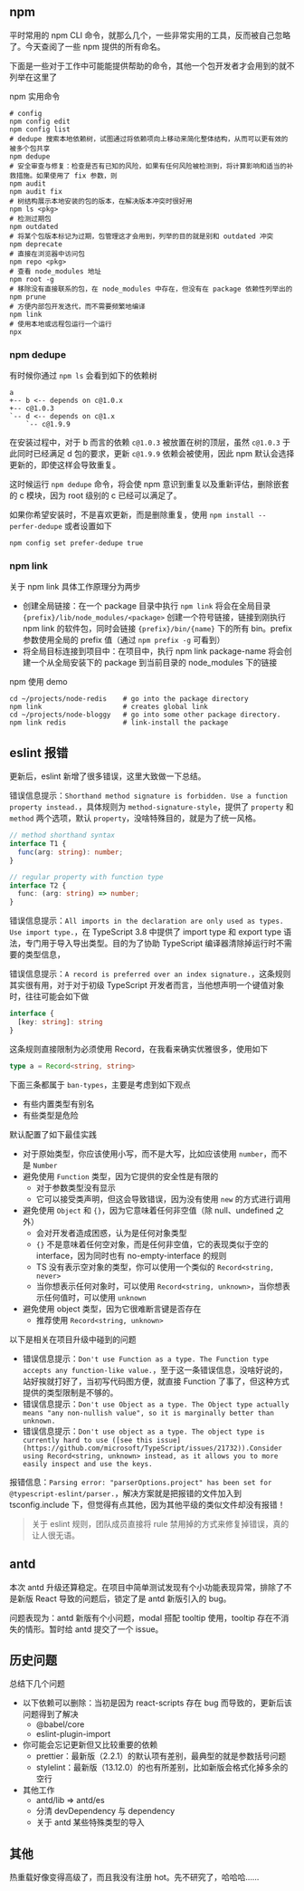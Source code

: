 ## npm
平时常用的 npm CLI 命令，就那么几个，一些非常实用的工具，反而被自己忽略了。今天查阅了一些 npm 提供的所有命名。

下面是一些对于工作中可能能提供帮助的命令，其他一个包开发者才会用到的就不列举在这里了

npm 实用命令
```shell
# config
npm config edit
npm config list
# dedupe 搜索本地依赖树，试图通过将依赖项向上移动来简化整体结构，从而可以更有效的被多个包共享
npm dedupe
# 安全审查与修复：检查是否有已知的风险，如果有任何风险被检测到，将计算影响和适当的补救措施。如果使用了 fix 参数，则
npm audit
npm audit fix
# 树结构展示本地安装的包的版本，在解决版本冲突时很好用
npm ls <pkg>
# 检测过期包
npm outdated
# 将某个包版本标记为过期，包管理这才会用到，列举的目的就是别和 outdated 冲突
npm deprecate
# 直接在浏览器中访问包
npm repo <pkg>
# 查看 node_modules 地址
npm root -g
# 移除没有直接联系的包，在 node_modules 中存在，但没有在 package 依赖性列举出的
npm prune
# 方便内部包开发迭代，而不需要频繁地编译
npm link
# 使用本地或远程包运行一个运行
npx
```

### npm dedupe
有时候你通过 `npm ls` 会看到如下的依赖树
```shell
a
+-- b <-- depends on c@1.0.x
+-- c@1.0.3
`-- d <-- depends on c@1.x
    `-- c@1.9.9
```

在安装过程中，对于 b 而言的依赖 `c@1.0.3` 被放置在树的顶层，虽然 `c@1.0.3` 于此同时已经满足 d 包的要求，更新 `c@1.9.9` 依赖会被使用，因此 npm 默认会选择更新的，即使这样会导致重复。

这时候运行 `npm dedupe` 命令，将会使 npm 意识到重复以及重新评估，删除嵌套的 c 模块，因为 root 级别的 c 已经可以满足了。

如果你希望安装时，不是喜欢更新，而是删除重复，使用 `npm install --perfer-dedupe` 或者设置如下
```shell
npm config set prefer-dedupe true
```

### npm link
关于 npm link 具体工作原理分为两步
* 创建全局链接：在一个 package 目录中执行 `npm link` 将会在全局目录 `{prefix}/lib/node_modules/<package>` 创建一个符号链接，链接到刚执行 npm link 的软件包，同时会链接 `{prefix}/bin/{name}` 下的所有 bin。prefix 参数使用全局的 prefix 值（通过 `npm prefix -g` 可看到）
* 将全局目标连接到项目中：在项目中，执行 npm link package-name 将会创建一个从全局安装下的 package 到当前目录的 node_modules 下的链接

npm 使用 demo
```shell
cd ~/projects/node-redis    # go into the package directory
npm link                    # creates global link
cd ~/projects/node-bloggy   # go into some other package directory.
npm link redis              # link-install the package
```

## eslint 报错
更新后，eslint 新增了很多错误，这里大致做一下总结。

错误信息提示：`Shorthand method signature is forbidden. Use a function property instead.`，具体规则为 `method-signature-style`，提供了 `property` 和 `method` 两个选项，默认 `property`，没啥特殊目的，就是为了统一风格。
```ts
// method shorthand syntax
interface T1 {
  func(arg: string): number;
}

// regular property with function type
interface T2 {
  func: (arg: string) => number;
}
```

错误信息提示：`All imports in the declaration are only used as types. Use import type.`，在 TypeScript 3.8 中提供了 import type 和 export type 语法，专门用于导入导出类型。目的为了协助 TypeScript 编译器清除掉运行时不需要的类型信息，

错误信息提示：`A record is preferred over an index signature.`，这条规则其实很有用，对于对于初级 TypeScript 开发者而言，当他想声明一个键值对象时，往往可能会如下做
```ts
interface {
  [key: string]: string
}
```

这条规则直接限制为必须使用 Record，在我看来确实优雅很多，使用如下
```ts
type a = Record<string, string>
```

下面三条都属于 `ban-types`，主要是考虑到如下观点
* 有些内置类型有别名
* 有些类型是危险

默认配置了如下最佳实践
* 对于原始类型，你应该使用小写，而不是大写，比如应该使用 `number`，而不是 `Number`
* 避免使用 `Function` 类型，因为它提供的安全性是有限的
  * 对于参数类型没有显示
  * 它可以接受类声明，但这会导致错误，因为没有使用 `new` 的方式进行调用
* 避免使用 `Object` 和 `{}`，因为它意味着任何非空值（除 null、undefined 之外）
  * 会对开发者造成困惑，认为是任何对象类型
  * `{}` 不是意味着任何空对象，而是任何非空值，它的表现类似于空的 interface，因为同时也有 no-empty-interface 的规则
  * TS 没有表示空对象的类型，你可以使用一个类似的 `Record<string, never>`
  * 当你想表示任何对象时，可以使用 `Record<string, unknown>`，当你想表示任何值时，可以使用 `unknown`
* 避免使用 object 类型，因为它很难断言键是否存在
  * 推荐使用 `Record<string, unknown>`

以下是相关在项目升级中碰到的问题
* 错误信息提示：`Don't use Function as a type. The Function type accepts any function-like value.`，至于这一条错误信息，没啥好说的，站好挨就打好了，当初写代码图方便，就直接 Function 了事了，但这种方式提供的类型限制是不够的。
* 错误信息提示：`Don't use Object as a type. The Object type actually means "any non-nullish value", so it is marginally better than unknown.`
* 错误信息提示：`Don't use object as a type. The object type is currently hard to use ([see this issue](https://github.com/microsoft/TypeScript/issues/21732)).Consider using Record<string, unknown> instead, as it allows you to more easily inspect and use the keys.`

报错信息：`Parsing error: "parserOptions.project" has been set for @typescript-eslint/parser.`，解决方案就是把报错的文件加入到 tsconfig.include 下，但觉得有点其他，因为其他平级的类似文件却没有报错！

> 关于 eslint 规则，团队成员直接将 rule 禁用掉的方式来修复掉错误，真的让人很无语。

## antd
本次 antd 升级还算稳定。在项目中简单测试发现有个小功能表现异常，排除了不是新版 React 导致的问题后，锁定了是 antd 新版引入的 bug。

问题表现为：antd 新版有个小问题，modal 搭配 tooltip 使用，tooltip 存在不消失的情形。暂时给 antd 提交了一个 issue。

## 历史问题
总结下几个问题
* 以下依赖可以删除：当初是因为 react-scripts 存在 bug 而导致的，更新后该问题得到了解决
  * @babel/core
  * eslint-plugin-import
* 你可能会忘记更新但又比较重要的依赖
  * prettier：最新版（2.2.1）的默认项有差别，最典型的就是参数括号问题
  * stylelint：最新版（13.12.0）的也有所差别，比如新版会格式化掉多余的空行
* 其他工作
  * antd/lib => antd/es
  * 分清 devDependency 与 dependency
  * 关于 antd 某些特殊类型的导入

## 其他
热重载好像变得高级了，而且我没有注册 hot。先不研究了，哈哈哈……